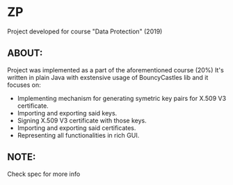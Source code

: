 # ZP
Project developed for course "Data Protection" (2019)
## ABOUT:
Project was implemented as a part of the aforementioned course (20%)
It's written in plain Java with exstensive usage of BouncyCastles lib and it focuses on:
* Implementing mechanism for generating symetric key pairs for X.509 V3 certificate.
* Importing and exporting said keys.
* Signing X.509 V3 certificate with those keys.
* Importing and exporting said certificates.
* Representing all functionalities in rich GUI.
## NOTE:
Check spec for more info
